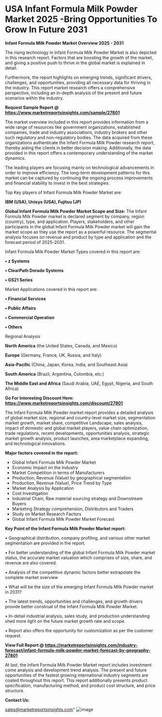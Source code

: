 # USA Infant Formula Milk Powder Market 2025 -Bring Opportunities To Grow In Future 2031

<Strong> Infant Formula Milk Powder Market Overview 2025 - 2031</strong>

The rising technology in Infant Formula Milk Powder Market is also depicted in this research report. Factors that are boosting the growth of the market, and giving a positive push to thrive in the global market is explained in detail.

Furthermore, the report highlights on emerging trends, significant drivers, challenges, and opportunities, providing all necessary data for thriving in the industry. This report market research offers a comprehensive perspective, including an in-depth analysis of the present and future scenarios within the industry.

<strong>Request Sample Report @ <a href=https://www.marketreportsinsights.com/sample/27801>https://www.marketreportsinsights.com/sample/27801</a></strong>

The market overview included in this report provides information from a wide range of resources like government organizations, established companies, trade and industry associations, industry brokers and other such regulatory and non-regulatory bodies. The data acquired from these organizations authenticate the Infant Formula Milk Powder research report, thereby aiding the clients in better decision making. Additionally, the data provided in this report offers a contemporary understanding of the market dynamics.

The leading players are focusing mainly on technological advancements in order to improve efficiency. The long-term development patterns for this market can be captured by continuing the ongoing process improvements and financial stability to invest in the best strategies.

Top Key players of Infant Formula Milk Powder Market are:

<strong>IBM (USA), Unisys (USA), Fujitsu (JP)</strong>

<strong><b>Global Infant Formula Milk Powder Market Scope and Size:</b></strong>
The Infant Formula Milk Powder market is declared segment by company, region (country), type, and application. Players, stakeholders, and other participants in the global Infant Formula Milk Powder market will gain the market scope as they use the report as a powerful resource. The segmental analysis focuses on revenue and product by type and application and the forecast period of 2025-2031.

Infant Formula Milk Powder Market Types covered in this report are:

<strong>• z Systems

• ClearPath Dorado Systems

• GS21 Series</strong>

Market Applications covered in this report are:

<strong>• Financial Services

• Public Affairs

• Commercial Operation

• Others</strong> 

Regional Analysis

<strong>North America</strong> (the United States, Canada, and Mexico)

<strong>Europe</strong> (Germany, France, UK, Russia, and Italy)

<strong>Asia-Pacific</strong> (China, Japan, Korea, India, and Southeast Asia)

<strong>South America</strong> (Brazil, Argentina, Colombia, etc.)

<strong>The Middle East and Africa</strong> (Saudi Arabia, UAE, Egypt, Nigeria, and South Africa)

<strong>Go For Interesting Discount Here: <a href=https://www.marketreportsinsights.com/discount/27801>https://www.marketreportsinsights.com/discount/27801</a></strong>

The Infant Formula Milk Powder market report provides a detailed analysis of global market size, regional and country-level market size, segmentation market growth, market share, competitive Landscape, sales analysis, impact of domestic and global market players, value chain optimization, trade regulations, recent developments, opportunities analysis, strategic market growth analysis, product launches, area marketplace expanding, and technological innovations.

<strong><b>Major factors covered in the report:</b></strong>
<ul>
  <li>Global Infant Formula Milk Powder Market </li>
  <li>Economic Impact on the Industry</li>
  <li>Market Competition in terms of Manufacturers</li>
  <li>Production, Revenue (Value) by geographical segmentation</li>
  <li>Production, Revenue (Value), Price Trend by Type</li>
  <li>Market Analysis by Application</li>
  <li>Cost Investigation</li>
  <li>Industrial Chain, Raw material sourcing strategy and Downstream Buyers</li>
  <li>Marketing Strategy comprehension, Distributors and Traders</li>
  <li>Study on Market Research Factors</li>
  <li>Global Infant Formula Milk Powder Market Forecast</li>
</ul>

<strong><b>Key Point of the Infant Formula Milk Powder Market report:</b></strong>

• Geographical distribution, company profiling, and various other market segmentation are provided in the report.

• For better understanding of the global Infant Formula Milk Powder market status, the accurate market valuation which comprises of size, share, and revenue are also covered.

• Analysis of the competitive dynamic factors better extrapolate the complete market overview

• What will be the size of the emerging Infant Formula Milk Powder market in 2031?

• The latest trends, opportunities and challenges, and growth drivers provide better construal of the Infant Formula Milk Powder Market.

• In-detail industrial analysis, sales study, and production understanding shed more light on the future market growth rate and scope.

• Report also offers the opportunity for customization as per the customer request.

<strong><b>View Full Report @ <a href=https://marketreportsinsights.com/industry-forecast/infant-formula-milk-powder-market-forecast-by-geography-27801>https://marketreportsinsights.com/industry-forecast/infant-formula-milk-powder-market-forecast-by-geography-27801</a></b></strong>


At last, the Infant Formula Milk Powder Market report includes investment come analysis and development trend analysis. The present and future opportunities of the fastest growing international industry segments are coated throughout this report. This report additionally presents product specification, manufacturing method, and product cost structure, and price structure.

<strong>Contact Us:</strong>

sales@marketreportsinsights.com"
![image](https://github.com/user-attachments/assets/525c2ad7-db07-472e-852f-f3f61a0e611d)
